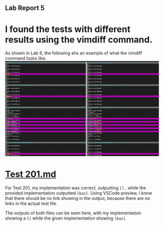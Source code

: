 ## Lab Report 5

# I found the tests with different results using the vimdiff command.

As shown in Lab 9, the following ahs an example of what the vimdiff command looks like.
![Image](lab5image1.png)

# [Test 201.md](https://github.com/nidhidhamnani/markdown-parser/blob/main/test-files/201.md)

For Test 201, my implementation was correct, outputting `[]` , while the provided implementation outputted `[baz]`. Using VSCode preview, I know that there should be no link showing in the output, because there are no links in the actual test file.

The outputs of both files can be seen here, with my implementation showing a `[]` while the given implementation showing `[baz]`.
